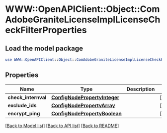 # WWW::OpenAPIClient::Object::ComAdobeGraniteLicenseImplLicenseCheckFilterProperties

## Load the model package
```perl
use WWW::OpenAPIClient::Object::ComAdobeGraniteLicenseImplLicenseCheckFilterProperties;
```

## Properties
Name | Type | Description | Notes
------------ | ------------- | ------------- | -------------
**check_internval** | [**ConfigNodePropertyInteger**](ConfigNodePropertyInteger.md) |  | [optional] 
**exclude_ids** | [**ConfigNodePropertyArray**](ConfigNodePropertyArray.md) |  | [optional] 
**encrypt_ping** | [**ConfigNodePropertyBoolean**](ConfigNodePropertyBoolean.md) |  | [optional] 

[[Back to Model list]](../README.md#documentation-for-models) [[Back to API list]](../README.md#documentation-for-api-endpoints) [[Back to README]](../README.md)


